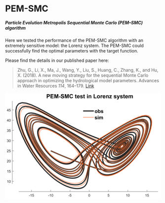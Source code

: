 # PEM-SMC
##### Particle Evolution Metropolis Sequential Monte Carlo (PEM–SMC) algorithm

Here we tested the performance of the PEM-SMC algorithm with an extremely sensitive model: the Lorenz system. The PEM-SMC could successfully find the optimal parameters with the target function. 

Please find the details in our published paper here:

> Zhu, G., Li, X., Ma, J., Wang, Y., Liu, S., Huang, C., Zhang, K., and Hu, X. (2018). A new moving strategy for the sequential Monte Carlo approach in optimizing the hydrological model parameters. Advances in Water Resources *114*, 164–179. [Link](https://www-sciencedirect-com.eproxy.lib.hku.hk/science/article/pii/S0309170817300155)



![TestInLorenz](TestInLorenz.png)
